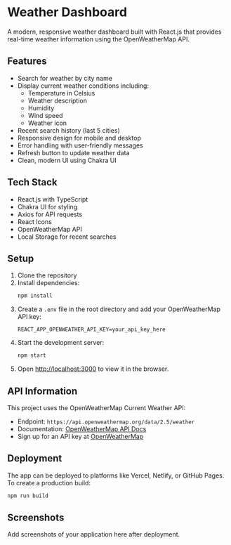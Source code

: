 # Weather Dashboard

A modern, responsive weather dashboard built with React.js that provides real-time weather information using the OpenWeatherMap API.

## Features

- Search for weather by city name
- Display current weather conditions including:
  - Temperature in Celsius
  - Weather description
  - Humidity
  - Wind speed
  - Weather icon
- Recent search history (last 5 cities)
- Responsive design for mobile and desktop
- Error handling with user-friendly messages
- Refresh button to update weather data
- Clean, modern UI using Chakra UI

## Tech Stack

- React.js with TypeScript
- Chakra UI for styling
- Axios for API requests
- React Icons
- OpenWeatherMap API
- Local Storage for recent searches

## Setup

1. Clone the repository
2. Install dependencies:
   ```bash
   npm install
   ```
3. Create a `.env` file in the root directory and add your OpenWeatherMap API key:
   ```
   REACT_APP_OPENWEATHER_API_KEY=your_api_key_here
   ```
4. Start the development server:
   ```bash
   npm start
   ```
5. Open [http://localhost:3000](http://localhost:3000) to view it in the browser.

## API Information

This project uses the OpenWeatherMap Current Weather API:
- Endpoint: `https://api.openweathermap.org/data/2.5/weather`
- Documentation: [OpenWeatherMap API Docs](https://openweathermap.org/current)
- Sign up for an API key at [OpenWeatherMap](https://openweathermap.org/api)

## Deployment

The app can be deployed to platforms like Vercel, Netlify, or GitHub Pages. To create a production build:

```bash
npm run build
```

## Screenshots

Add screenshots of your application here after deployment.
